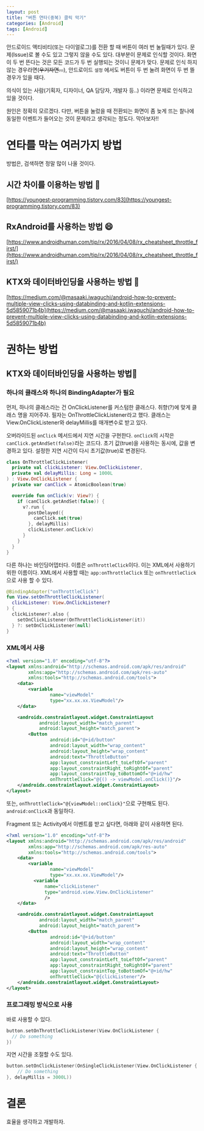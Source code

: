 ```yaml
---
layout: post
title: "버튼 연타(중복) 클릭 막기"
categories: [Android]
tags: [Android]
---
```


안드로이드 액티비티(또는 다이얼로그)를 전환 할 때 버튼이 여러 번 눌릴때가 있다. 문제(Issue)로 볼 수도 있고 그렇지 않을 수도 있다. 대부분이 문제로 인식할 것이다. 화면이 두 번 뜬다는 것은 모든 코드가 두 번 실행되는 것이니 문제가 맞다. 문제로 인식 하지 않는 경우라면(~~우기자면...~~), 안드로이드 `설정` 에서도 버튼이 두 번 눌려 화면이 두 번 뜰 경우가 있을 때다.

의식이 있는 사람(기획자, 디자이너, QA 담당자, 개발자 등..) 이라면 문제로 인식하고 있을 것이다.

원인은 정확히 모르겠다. 다만, 버튼을 눌렀을 때 전환되는 화면이 좀 늦게 뜨는 찰나에 동일한 이벤트가 들어오는 것이 문제라고 생각되는 정도다. 막아보자!!

# 연타를 막는 여러가지 방법

방법은, 검색하면 정말 많이 나올 것이다.

## 시간 차이를 이용하는 방법​ :slightly_smiling_face:

[https://youngest-programming.tistory.com/83](https://youngest-programming.tistory.com/83)

## RxAndroid를 사용하는 방법​ :smile:

[https://www.androidhuman.com/tip/rx/2016/04/08/rx_cheatsheet_throttle_first/](https://www.androidhuman.com/tip/rx/2016/04/08/rx_cheatsheet_throttle_first/)

## KTX와 데이터바인딩을 사용하는 방법 :star2:

[https://medium.com/@masaaki.iwaguchi/android-how-to-prevent-multiple-view-clicks-using-databinding-and-kotlin-extensions-5d5859071b4b](https://medium.com/@masaaki.iwaguchi/android-how-to-prevent-multiple-view-clicks-using-databinding-and-kotlin-extensions-5d5859071b4b)



# 권하는 방법

## **KTX와 데이터바인딩을 사용하는 방법**:star2:

### 하나의 클래스와 하나의 BindingAdapter가 필요

먼저, 하나의 클래스라는 건 OnClickListener를 커스텀한 클래스다. 취향(?)에 맞게 클래스 명을 지어주자. 필자는 OnThrottleClickListener라고 했다. 클래스는 View.OnClickListener와 delayMillis를 매개변수로 받고 있다.

오버라이드된 `onClick` 메서드에서 지연 시간을 구현한다. `onClick`의 시작은 `canClick.getAndSet(false)`라는 코드다. 초기 값(true)을 사용하는 동시에, 값을 변경하고 있다. 설정한 지연 시간이 다시 초기값(true)로 변경된다.

```kotlin
class OnThrottleClickListener(
  private val clickListener: View.OnClickListener,
  private val delayMillis: Long = 1000L
) : View.OnClickListener {
  private var canClick = AtomicBoolean(true)

  override fun onClick(v: View?) {
    if (canClick.getAndSet(false)) {
      v?.run {
        postDelayed({
          canClick.set(true)
        }, delayMillis)
        clickListener.onClick(v)
      }
    }
  }
}
```

다른 하나는 바인딩어뎁터다. 이름은 `onThrottleClick`이다. 이는 XML에서 사용하기 위한 이름이다. XML에서 사용할 때는 `app:onThrottleClick` 또는 `onThrottleClick`으로 사용 할 수 있다.

```kotlin
@BindingAdapter("onThrottleClick")
fun View.setOnThrottleClickListener(
  clickListener: View.OnClickListener?
) {
  clickListener?.also {
    setOnClickListener(OnThrottleClickListener(it))
  } ?: setOnClickListener(null)
}	
```

### XML에서 사용

```xml
<?xml version="1.0" encoding="utf-8"?>
<layout xmlns:android="http://schemas.android.com/apk/res/android"
        xmlns:app="http://schemas.android.com/apk/res-auto"
        xmlns:tools="http://schemas.android.com/tools">
    <data>
        <variable
                name="viewModel"
                type="xx.xx.xx.ViewModel"/>
    </data>

    <androidx.constraintlayout.widget.ConstraintLayout
            android:layout_width="match_parent"
            android:layout_height="match_parent">
        <Button
                android:id="@+id/button"
                android:layout_width="wrap_content"
                android:layout_height="wrap_content"
                android:text="ThrottleButton"
                app:layout_constraintLeft_toLeftOf="parent"
                app:layout_constraintRight_toRightOf="parent"
                app:layout_constraintTop_toBottomOf="@+id/hw"
                onThrottleClick="@{() -> viewModel.onClick()}"/>
    </androidx.constraintlayout.widget.ConstraintLayout>
</layout>
```

또는, `onThrottleClick="@{viewModel::onClick}"`으로 구현해도 된다. `android:onClick`과 동일하다.

Fragment 또는 Activity에서 이벤트를 받고 싶다면, 아래와 같이 사용하면 된다.

```xml
<?xml version="1.0" encoding="utf-8"?>
<layout xmlns:android="http://schemas.android.com/apk/res/android"
        xmlns:app="http://schemas.android.com/apk/res-auto"
        xmlns:tools="http://schemas.android.com/tools">
    <data>
        <variable
                name="viewModel"
                type="xx.xx.xx.ViewModel"/>
          <variable 
              name="clickListener"
              type="android.view.View.OnClickListener"
              />
    </data>

    <androidx.constraintlayout.widget.ConstraintLayout
            android:layout_width="match_parent"
            android:layout_height="match_parent">
        <Button
                android:id="@+id/button"
                android:layout_width="wrap_content"
                android:layout_height="wrap_content"
                android:text="ThrottleButton"
                app:layout_constraintLeft_toLeftOf="parent"
                app:layout_constraintRight_toRightOf="parent"
                app:layout_constraintTop_toBottomOf="@+id/hw"
                onThrottleClick="@{clickListener"/>
    </androidx.constraintlayout.widget.ConstraintLayout>
</layout>
```

### 프로그래밍 방식으로 사용

바로 사용할 수 있다.

```kotlin
button.setOnThrottleClickListener(View.OnClickListener {
  // Do something
})
```

지연 시간을 조절할 수도 있다.

```kotlin
button.setOnClickListener(OnSingleClickListener(View.OnClickListener {
	// Do something
}, delayMillis = 3000L))
```

# 결론

효율을 생각하고 개발하자.